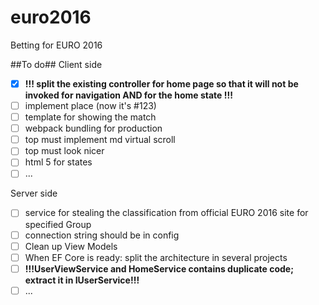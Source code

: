 # euro2016
Betting for EURO 2016

##To do##
Client side
- [x] **!!! split the existing controller for home page so that it will not be invoked for navigation AND for the home state !!!**
- [ ] implement place (now it's #123)
- [ ] template for showing the match
- [ ] webpack bundling for production
- [ ] top must implement md virtual scroll
- [ ] top must look nicer
- [ ] html 5 for states
- [ ] ...

Server side
- [ ] service for stealing the classification from official EURO 2016 site for specified Group
- [ ] connection string should be in config
- [ ] Clean up View Models
- [ ] When EF Core is ready: split the architecture in several projects
- [ ] **!!!UserViewService and HomeService contains duplicate code; extract it in IUserService!!!**
- [ ] ...
